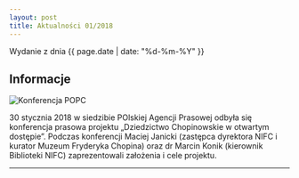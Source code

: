 ```yaml
---
layout: post
title: Aktualności 01/2018
---
```


Wydanie z dnia {{ page.date | date: "%d-%m-%Y" }}

## Informacje

<img src="https://nifc.github.io/images/DSC_9352.JPG?raw=true" alt="Konferencja POPC">

30 stycznia 2018 w siedzibie POlskiej Agencji Prasowej odbyła się konferencja prasowa projektu „Dziedzictwo Chopinowskie w otwartym dostępie”.
Podczas konferencji Maciej Janicki (zastępca dyrektora NIFC i kurator Muzeum Fryderyka Chopina) oraz dr Marcin Konik (kierownik Biblioteki NIFC) zaprezentowali założenia i cele projektu.


---


